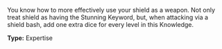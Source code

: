 You know how to more effectively use your shield as a weapon. Not only treat shield as having the Stunning Keyword, but, when attacking via a shield bash, add one extra dice for every level in this Knowledge.

__Type:__ Expertise